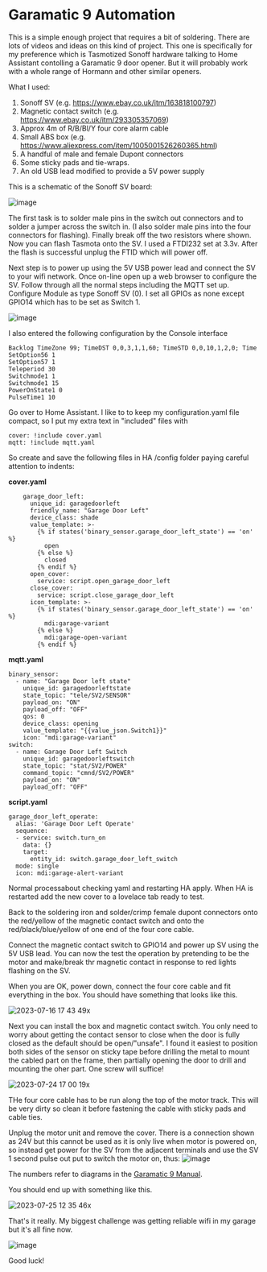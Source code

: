 # Garamatic 9 Automation 

This is a simple enough project that requires a bit of soldering. There are lots of videos and ideas on this kind of project. This one is specifically for my preference which is Tasmotized Sonoff hardware talking to Home Assistant contolling a Garamatic 9 door opener. But it will probably work with a whole range of Hormann and other similar openers.

What I used:
1. Sonoff SV (e.g. https://www.ebay.co.uk/itm/163818100797)
2. Magnetic contact switch (e.g. https://www.ebay.co.uk/itm/293305357069)
3. Approx 4m of R/B/Bl/Y four core alarm cable
4. Small ABS box (e.g. https://www.aliexpress.com/item/1005001526260365.html)
5. A handful of male and female Dupont connectors
6. Some sticky pads and tie-wraps.
7. An old USB lead modified to provide a 5V power supply

This is a schematic of the Sonoff SV board:

![image](https://github.com/PhillyGilly/Garamatic9Automation/assets/56273663/09a391b0-f4af-4da9-adb9-28a977036b34)

The first task is to solder male pins in the switch out connectors and to solder a jumper across the switch in.
(I also solder male pins into the four connectors for flashing). Finally break off the two resistors where shown.
Now you can flash Tasmota onto the SV.  I used a FTDI232 set at 3.3v. After the flash is successful unplug the FTID which will power off.

Next step is to power up using the 5V USB power lead and connect the SV to your wifi network. Once on-line open up a web browser to configure the SV. Follow through all the normal steps including the MQTT set up. Configure Module as type Sonoff SV (0).  I set all GPIOs as none except GPIO14 which has to be set as Switch 1.

![image](https://github.com/PhillyGilly/Garamatic9Automation/assets/56273663/e1128ca1-a8f9-46cb-81ad-13bfbbd4374c)

I also entered the following configuration by the Console interface

```
Backlog TimeZone 99; TimeDST 0,0,3,1,1,60; TimeSTD 0,0,10,1,2,0; Time
SetOption56 1
SetOption57 1
Teleperiod 30
Switchmode1 1
Switchmode1 15
PowerOnState1 0
PulseTime1 10
```

Go over to Home Assistant.  I like to to keep my configuration.yaml file compact, so I put my extra text in "included" files with 
```
cover: !include cover.yaml
mqtt: !include mqtt.yaml
```
So create and save the following files in HA /config folder paying careful attention to indents:

**cover.yaml**
```
    garage_door_left:
      unique_id: garagedoorleft
      friendly_name: "Garage Door Left"
      device_class: shade
      value_template: >-
        {% if states('binary_sensor.garage_door_left_state') == 'on' %}
          open
        {% else %}
          closed
        {% endif %}
      open_cover:
        service: script.open_garage_door_left
      close_cover:
        service: script.close_garage_door_left
      icon_template: >-
        {% if states('binary_sensor.garage_door_left_state') == 'on' %}
          mdi:garage-variant
        {% else %}
          mdi:garage-open-variant
        {% endif %}
```
**mqtt.yaml**
```
binary_sensor:
  - name: "Garage Door left state"
    unique_id: garagedoorleftstate
    state_topic: "tele/SV2/SENSOR"
    payload_on: "ON"
    payload_off: "OFF"
    qos: 0
    device_class: opening  
    value_template: "{{value_json.Switch1}}"
    icon: "mdi:garage-variant"
switch:
  - name: Garage Door Left Switch
    unique_id: garagedoorleftswitch
    state_topic: "stat/SV2/POWER"
    command_topic: "cmnd/SV2/POWER"
    payload_on: "ON"
    payload_off: "OFF"
```
**script.yaml**
```
garage_door_left_operate:
  alias: 'Garage Door Left Operate'
  sequence:
  - service: switch.turn_on
    data: {}
    target:
      entity_id: switch.garage_door_left_switch
  mode: single
  icon: mdi:garage-alert-variant
```

Normal processabout checking yaml and restarting HA apply. When HA is restarted add the new cover to a lovelace tab ready to test.

Back to the soldering iron and solder/crimp female dupont connectors onto the red/yellow of the magnetic contact switch and onto the red/black/blue/yellow of one end of the four core cable.

Connect the magnetic contact switch to GPIO14 and power up SV using the 5V USB lead.  You can now the test the operation by pretending to be the motor and make/break thr magnetic contact in response to red lights flashing on the SV.

When you are OK, power down, connect the four core cable and fit everything in the box. You should have something that looks like this.

![2023-07-16 17 43 49x](https://github.com/PhillyGilly/Garamatic9Automation/assets/56273663/bd16d2fe-29dd-4a0b-bd67-7669949a43f3)

Next you can install the box and magnetic contact switch. You only need to worry about getting the contact sensor to close when the door is fully closed as the default should be open/"unsafe". I found it easiest to position both sides of the sensor on sticky tape before drilling the metal to mount the cabled part on the frame, then partially opening the door to drill and mounting the oher part. One screw will suffice!

![2023-07-24 17 00 19x](https://github.com/PhillyGilly/Garamatic9Automation/assets/56273663/098fa4fd-3d8b-4336-b9f3-d3958ec3d1ca)

THe four core cable has to be run along the top of the motor track. This will be very dirty so clean it before fastening the cable with sticky pads and cable ties.

Unplug the motor unit and remove the cover. There is a connection shown as 24V but this cannot be used as it is only live when motor is powered on, so instead get power for the SV from the adjacent terminals and use the SV 1 second pulse out put to switch the motor on, thus:
![image](https://github.com/PhillyGilly/Garamatic9Automation/assets/56273663/80e6e218-3657-4db0-88ea-fe7885d8749b)

The numbers refer to diagrams in the <a href="https://www.garador.co.uk/media/files/fitting-instructions/garamatic-9.pdf"> Garamatic 9 Manual</a>.

You should end up with something like this.

![2023-07-25 12 35 46x](https://github.com/PhillyGilly/Garamatic9Automation/assets/56273663/fed90791-c61b-4542-bea2-669d2d4e83a3)

That's it really. My biggest challenge was getting reliable wifi in my garage but it's all fine now.

![image](https://github.com/PhillyGilly/Garamatic9Automation/assets/56273663/df1b7456-3a14-4253-b02d-e36cab69d846)

Good luck!
